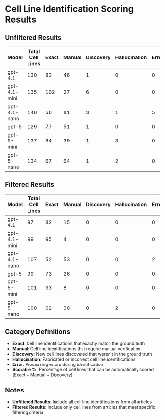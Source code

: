 # Cell Line Identification Scoring Results

## Unfiltered Results

| Model | Total Cell Lines | Exact | Manual | Discovery | Hallucination | Error | Exact % | Manual % | Scorable % | Hallucinations per 20 Articles | Errors per 20 Articles |
|-------|------------------|-------|--------|-----------|---------------|-------|---------|----------|------------|-------------------------------|------------------------|
| gpt-4.1 | 130 | 83 | 46 | 1 | 0 | 0 | 63.85% | 35.38% | 99.23% | 0.00 | 0.00 |
| gpt-4.1-mini | 135 | 102 | 27 | 6 | 0 | 0 | 75.56% | 20.00% | 95.56% | 0.00 | 0.00 |
| gpt-4.1-nano | 146 | 56 | 81 | 3 | 1 | 5 | 38.36% | 55.48% | 93.84% | 0.43 | 2.13 |
| gpt-5 | 129 | 77 | 51 | 1 | 0 | 0 | 59.69% | 39.53% | 99.22% | 0.00 | 0.00 |
| gpt-5-mini | 137 | 94 | 39 | 1 | 3 | 0 | 68.61% | 28.47% | 97.08% | 1.36 | 0.00 |
| gpt-5-nano | 134 | 67 | 64 | 1 | 2 | 0 | 50.00% | 47.76% | 97.76% | 0.89 | 0.00 |

## Filtered Results

| Model | Total Cell Lines | Exact | Manual | Discovery | Hallucination | Error | Exact % | Manual % | Scorable % | Hallucinations per 20 Articles | Errors per 20 Articles |
|-------|------------------|-------|--------|-----------|---------------|-------|---------|----------|------------|-------------------------------|------------------------|
| gpt-4.1 | 97 | 82 | 15 | 0 | 0 | 0 | 84.54% | 15.46% | 100.00% | 0.00 | 0.00 |
| gpt-4.1-mini | 99 | 95 | 4 | 0 | 0 | 0 | 95.96% | 4.04% | 100.00% | 0.00 | 0.00 |
| gpt-4.1-nano | 107 | 52 | 53 | 0 | 0 | 2 | 48.60% | 49.53% | 98.13% | 0.00 | 1.08 |
| gpt-5 | 99 | 73 | 26 | 0 | 0 | 0 | 73.74% | 26.26% | 100.00% | 0.00 | 0.00 |
| gpt-5-mini | 101 | 93 | 8 | 0 | 0 | 0 | 92.08% | 7.92% | 100.00% | 0.00 | 0.00 |
| gpt-5-nano | 100 | 62 | 36 | 0 | 2 | 0 | 62.00% | 36.00% | 98.00% | 1.14 | 0.00 |

## Category Definitions

- **Exact**: Cell line identifications that exactly match the ground truth
- **Manual**: Cell line identifications that require manual verification
- **Discovery**: New cell lines discovered that weren't in the ground truth
- **Hallucination**: Fabricated or incorrect cell line identifications
- **Error**: Processing errors during identification
- **Scorable %**: Percentage of cell lines that can be automatically scored (Exact + Manual + Discovery)

## Notes

- **Unfiltered Results**: Include all cell line identifications from all articles
- **Filtered Results**: Include only cell lines from articles that meet specific filtering criteria

